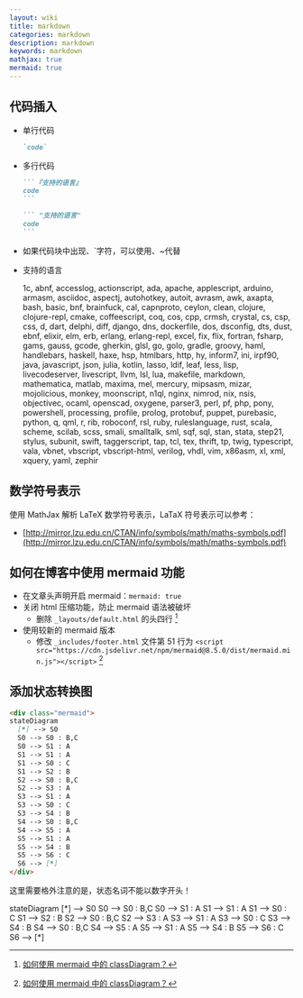 ```yaml
---
layout: wiki
title: markdown
categories: markdown
description: markdown
keywords: markdown
mathjax: true
mermaid: true
---
```


## 代码插入

- 单行代码

  ```markdown
  `code`
  ```

- 多行代码

  ~~~markdown
  ```『支持的语言』
  code
  ```
  ~~~

  ~~~markdown
  ``` "支持的语言"
  code
  ```
  ~~~
- 如果代码块中出现、`字符，可以使用、~代替

- 支持的语言

  1c, abnf, accesslog, actionscript, ada, apache, applescript, arduino, armasm, asciidoc, aspectj, autohotkey, autoit, avrasm, awk, axapta, bash, basic, bnf, brainfuck, cal, capnproto, ceylon, clean, clojure, clojure-repl, cmake, coffeescript, coq, cos, cpp, crmsh, crystal, cs, csp, css, d, dart, delphi, diff, django, dns, dockerfile, dos, dsconfig, dts, dust, ebnf, elixir, elm, erb, erlang, erlang-repl, excel, fix, flix, fortran, fsharp, gams, gauss, gcode, gherkin, glsl, go, golo, gradle, groovy, haml, handlebars, haskell, haxe, hsp, htmlbars, http, hy, inform7, ini, irpf90, java, javascript, json, julia, kotlin, lasso, ldif, leaf, less, lisp, livecodeserver, livescript, llvm, lsl, lua, makefile, markdown, mathematica, matlab, maxima, mel, mercury, mipsasm, mizar, mojolicious, monkey, moonscript, n1ql, nginx, nimrod, nix, nsis, objectivec, ocaml, openscad, oxygene, parser3, perl, pf, php, pony, powershell, processing, profile, prolog, protobuf, puppet, purebasic, python, q, qml, r, rib, roboconf, rsl, ruby, ruleslanguage, rust, scala, scheme, scilab, scss, smali, smalltalk, sml, sqf, sql, stan, stata, step21, stylus, subunit, swift, taggerscript, tap, tcl, tex, thrift, tp, twig, typescript, vala, vbnet, vbscript, vbscript-html, verilog, vhdl, vim, x86asm, xl, xml, xquery, yaml, zephir

## 数学符号表示

使用 MathJax 解析 LaTeX 数学符号表示，LaTaX 符号表示可以参考：

- [http://mirror.lzu.edu.cn/CTAN/info/symbols/math/maths-symbols.pdf](http://mirror.lzu.edu.cn/CTAN/info/symbols/math/maths-symbols.pdf)

## 如何在博客中使用 mermaid 功能

- 在文章头声明开启 mermaid：`mermaid: true`
- 关闭 html 压缩功能，防止 mermaid 语法被破坏
  - 删除 `_layouts/default.html` 的头四行 [^1]
- 使用较新的 mermaid 版本
  - 修改 `_includes/footer.html` 文件第 51 行为 `<script src="https://cdn.jsdelivr.net/npm/mermaid@8.5.0/dist/mermaid.min.js"></script>` [^1]

## 添加状态转换图

```markdown
<div class="mermaid">
stateDiagram
  [*] --> S0
  S0 --> S0 : B,C
  S0 --> S1 : A
  S1 --> S1 : A
  S1 --> S0 : C
  S1 --> S2 : B
  S2 --> S0 : B,C
  S2 --> S3 : A
  S3 --> S1 : A
  S3 --> S0 : C
  S3 --> S4 : B
  S4 --> S0 : B,C
  S4 --> S5 : A
  S5 --> S1 : A
  S5 --> S4 : B
  S5 --> S6 : C
  S6 --> [*]
</div>
```

这里需要格外注意的是，状态名词不能以数字开头！

<div class="mermaid">
stateDiagram
  [*] --> S0
  S0 --> S0 : B,C
  S0 --> S1 : A
  S1 --> S1 : A
  S1 --> S0 : C
  S1 --> S2 : B
  S2 --> S0 : B,C
  S2 --> S3 : A
  S3 --> S1 : A
  S3 --> S0 : C
  S3 --> S4 : B
  S4 --> S0 : B,C
  S4 --> S5 : A
  S5 --> S1 : A
  S5 --> S4 : B
  S5 --> S6 : C
  S6 --> [*]
</div>

[^1]: [如何使用 mermaid 中的 classDiagram？](https://github.com/mzlogin/mzlogin.github.io/issues/131)
